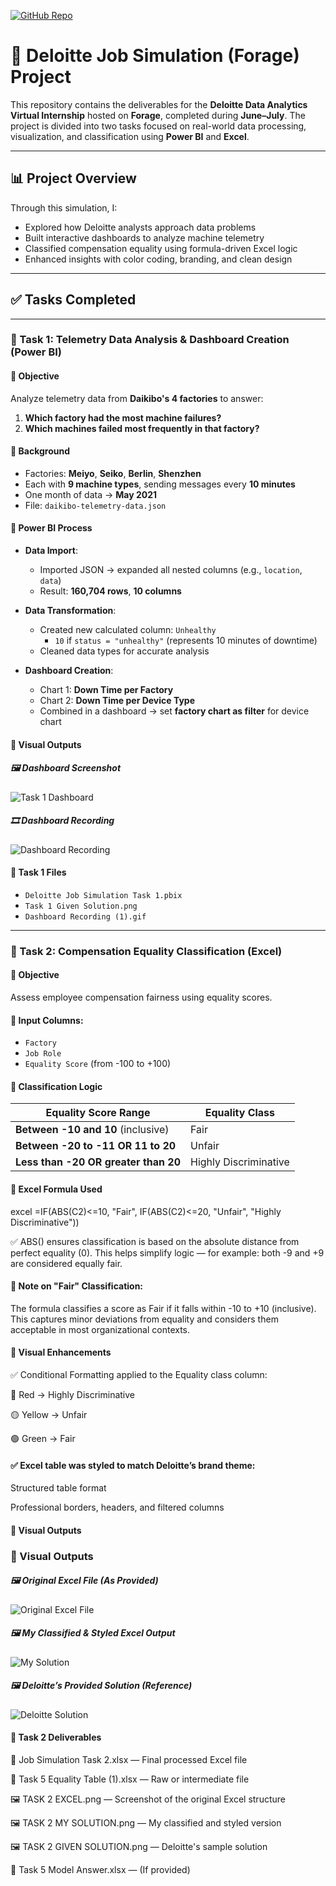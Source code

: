 [![GitHub Repo](https://img.shields.io/badge/GitHub-View%20Repository-181717?logo=github)](https://github.com/Avik-Sarkhel/Deloitte-Data-Analytics-Job-Simulation-)

# 💼 Deloitte Job Simulation (Forage) Project

This repository contains the deliverables for the **Deloitte Data Analytics Virtual Internship** hosted on **Forage**, completed during **June–July**. The project is divided into two tasks focused on real-world data processing, visualization, and classification using **Power BI** and **Excel**.

---

## 📊 Project Overview

Through this simulation, I:
- Explored how Deloitte analysts approach data problems
- Built interactive dashboards to analyze machine telemetry
- Classified compensation equality using formula-driven Excel logic
- Enhanced insights with color coding, branding, and clean design

---

## ✅ Tasks Completed

---

### 📌 Task 1: Telemetry Data Analysis & Dashboard Creation (Power BI)

#### 🎯 Objective
Analyze telemetry data from **Daikibo's 4 factories** to answer:
1. **Which factory had the most machine failures?**
2. **Which machines failed most frequently in that factory?**

#### 🧠 Background
- Factories: **Meiyo**, **Seiko**, **Berlin**, **Shenzhen**
- Each with **9 machine types**, sending messages every **10 minutes**
- One month of data → **May 2021**
- File: `daikibo-telemetry-data.json`

#### 🧰 Power BI Process

- **Data Import**:
  - Imported JSON → expanded all nested columns (e.g., `location`, `data`)
  - Result: **160,704 rows**, **10 columns**

- **Data Transformation**:
  - Created new calculated column: `Unhealthy`  
    - `10` if `status = "unhealthy"` (represents 10 minutes of downtime)
  - Cleaned data types for accurate analysis

- **Dashboard Creation**:
  - Chart 1: **Down Time per Factory**
  - Chart 2: **Down Time per Device Type**
  - Combined in a dashboard → set **factory chart as filter** for device chart

#### 📸 Visual Outputs

##### 🖼️ Dashboard Screenshot
![Task 1 Dashboard](./Task%201%20Given%20Solution.png)

##### 🎞️ Dashboard Recording
![Dashboard Recording](./Dashboard%20Recording%20(1).gif)

#### 📁 Task 1 Files
- `Deloitte Job Simulation Task 1.pbix`
- `Task 1 Given Solution.png`
- `Dashboard Recording (1).gif`

---

### 📌 Task 2: Compensation Equality Classification (Excel)

#### 🎯 Objective
Assess employee compensation fairness using equality scores.

#### 📝 Input Columns:
- `Factory`
- `Job Role`
- `Equality Score` (from -100 to +100)

#### 🧪 Classification Logic

| Equality Score Range | Equality Class           |
|----------------------|--------------------------|
| **Between -10 and 10** (inclusive) | Fair |
| **Between -20 to -11 OR 11 to 20** | Unfair |
| **Less than -20 OR greater than 20** | Highly Discriminative |

#### 🧮 Excel Formula Used
excel
=IF(ABS(C2)<=10, "Fair", IF(ABS(C2)<=20, "Unfair", "Highly Discriminative"))

✅ ABS() ensures classification is based on the absolute distance from perfect equality (0). This helps simplify logic — for example: both -9 and +9 are considered equally fair.

#### 🧠 Note on "Fair" Classification:
The formula classifies a score as Fair if it falls within -10 to +10 (inclusive). This captures minor deviations from equality and considers them acceptable in most organizational contexts.

#### 🎨 Visual Enhancements
✅ Conditional Formatting applied to the Equality class column:

🔴 Red → Highly Discriminative

🟡 Yellow → Unfair

🟢 Green → Fair

#### ✅ Excel table was styled to match Deloitte’s brand theme:

Structured table format

Professional borders, headers, and filtered columns

#### 📸 Visual Outputs
### 📸 Visual Outputs

##### 🖼️ Original Excel File (As Provided)
![Original Excel File](./TASK%202%20EXCEL.png)

##### 🖼️ My Classified & Styled Excel Output
![My Solution](./TASK%202%20MY%20SOLUTION.png)

##### 🖼️ Deloitte’s Provided Solution (Reference)
![Deloitte Solution](./TASK%202%20GIVEN%20SOLUTION.png)

#### 📁 Task 2 Deliverables
📄 Job Simulation Task 2.xlsx — Final processed Excel file

📄 Task 5 Equality Table (1).xlsx — Raw or intermediate file

🖼️ TASK 2 EXCEL.png — Screenshot of the original Excel structure

🖼️ TASK 2 MY SOLUTION.png — My classified and styled version

🖼️ TASK 2 GIVEN SOLUTION.png — Deloitte's sample solution

📄 Task 5 Model Answer.xlsx — (If provided)
